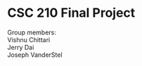 <h1>CSC 210 Final Project</h1>
Group members:
<br>
Vishnu Chittari
<br>
Jerry Dai
<br>
Joseph VanderStel
